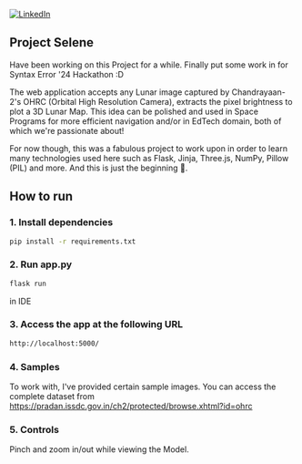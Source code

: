 [![LinkedIn](https://img.shields.io/badge/LinkedIn-%230077B5.svg?style=for-the-badge&logo=linkedin&logoColor=white)](https://www.linkedin.com/in/krishiv1545/)

## Project Selene

Have been working on this Project for a while. Finally put some work in for Syntax Error '24 Hackathon :D

The web application accepts any Lunar image captured by Chandrayaan-2's OHRC (Orbital High Resolution Camera), extracts the pixel brightness to plot a 3D Lunar Map.
This idea can be polished and used in Space Programs for more efficient navigation and/or in EdTech domain, both of which we're passionate about!

For now though, this was a fabulous project to work upon in order to learn many technologies used here such as Flask, Jinja, Three.js, NumPy, Pillow (PIL) and more. And this is just the beginning 💪.

## How to run

### 1. Install dependencies

```bash
pip install -r requirements.txt
```

### 2. Run app.py 

```bash
flask run
```
in IDE

### 3. Access the app at the following URL

```bash
http://localhost:5000/
```

### 4. Samples

To work with, I've provided certain sample images. You can access the complete dataset from https://pradan.issdc.gov.in/ch2/protected/browse.xhtml?id=ohrc

### 5. Controls

Pinch and zoom in/out while viewing the Model.

